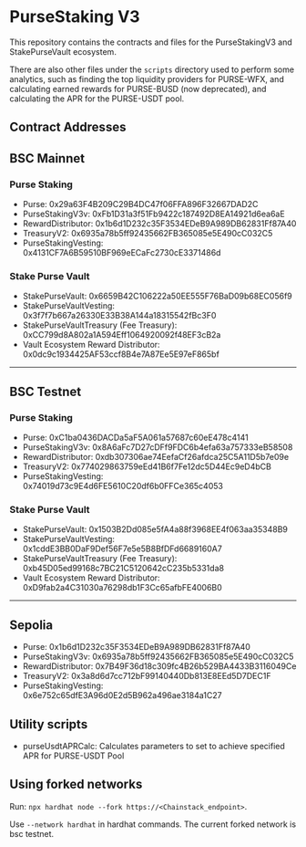 # PurseStaking V3

This repository contains the contracts and files for the PurseStakingV3 and StakePurseVault ecosystem.

There are also other files under the `scripts` directory used to perform some analytics, such as finding the top liquidity providers for PURSE-WFX, and calculating earned rewards for PURSE-BUSD (now deprecated), and calculating the APR for the PURSE-USDT pool.

## Contract Addresses
## BSC Mainnet
### Purse Staking
- Purse: 0x29a63F4B209C29B4DC47f06FFA896F32667DAD2C
- PurseStakingV3v: 0xFb1D31a3f51Fb9422c187492D8EA14921d6ea6aE
- RewardDistributor: 0x1b6d1D232c35F3534EDeB9A989DB62831Ff87A40
- TreasuryV2: 0x6935a78b5ff92435662FB365085e5E490cC032C5
- PurseStakingVesting: 0x4131CF7A6B59510BF969eECaFc2730cE3371486d

### Stake Purse Vault
- StakePurseVault: 0x6659B42C106222a50EE555F76BaD09b68EC056f9
- StakePurseVaultVesting: 0x3f7f7b667a26330E33B38A144a18315542fBc3F0
- StakePurseVaultTreasury (Fee Treasury): 0xCC799d8A802a1A594Eff1064920092f48EF3cB2a
- Vault Ecosystem Reward Distributor: 0x0dc9c1934425AF53ccf8B4e7A87Ee5E97eF865bf

--------------------------------------------------------------------------------------------

## BSC Testnet
### Purse Staking
- Purse: 0xC1ba0436DACDa5aF5A061a57687c60eE478c4141
- PurseStakingV3v: 0x8A6aFc7D27cDFf9FDC6b4efa63a757333eB58508
- RewardDistributor: 0xdb307306ae74EefaCf26afdca25C5A11D5b7e09e
- TreasuryV2: 0x774029863759eEd41B6f7Fe12dc5D44Ec9eD4bCB
- PurseStakingVesting: 0x74019d73c9E4d6FE5610C20df6b0FFCe365c4053

### Stake Purse Vault
- StakePurseVault: 0x1503B2Dd085e5fA4a88f3968EE4f063aa35348B9
- StakePurseVaultVesting: 0x1cddE3BB0DaF9Def56F7e5e5B8BfDFd6689160A7
- StakePurseVaultTreasury (Fee Treasury): 0xb45D05ed99168c7BC21C5120642cC235b5331da8
- Vault Ecosystem Reward Distributor: 0xD9fab2a4C31030a76298db1F3Cc65afbFE4006B0

--------------------------------------------------------------------------------------------

## Sepolia
- Purse: 0x1b6d1D232c35F3534EDeB9A989DB62831Ff87A40
- PurseStakingV3v: 0x6935a78b5ff92435662FB365085e5E490cC032C5
- RewardDistributor: 0x7B49F36d18c309fc4B26b529BA4433B3116049Ce
- TreasuryV2: 0x3a8d6d7cc712bF99140440Db813E8EEd5D7DEC1F
- PurseStakingVesting: 0x6e752c65dfE3A96d0E2d5B962a496ae3184a1C27


## Utility scripts
- purseUsdtAPRCalc: Calculates parameters to set to achieve specified APR for PURSE-USDT Pool

## Using forked networks
Run: `npx hardhat node --fork https://<Chainstack_endpoint>`.

Use `--network hardhat` in hardhat commands. The current forked network is bsc testnet.